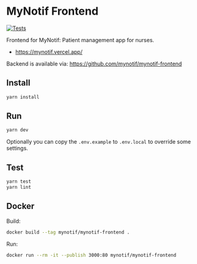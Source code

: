 # MyNotif Frontend

[![Tests](https://github.com/mynotif/mynotif-frontend/actions/workflows/tests.yml/badge.svg)](https://github.com/mynotif/mynotif-frontend/actions/workflows/tests.yml)

Frontend for MyNotif: Patient management app for nurses.
- https://mynotif.vercel.app/

Backend is available via:
<https://github.com/mynotif/mynotif-frontend>

## Install
```sh
yarn install
```

## Run
```sh
yarn dev
```
Optionally you can copy the `.env.example` to `.env.local` to override some settings.

## Test
```sh
yarn test
yarn lint
```

## Docker
Build:
```sh
docker build --tag mynotif/mynotif-frontend .
```
Run:
```sh
docker run --rm -it --publish 3000:80 mynotif/mynotif-frontend
```
